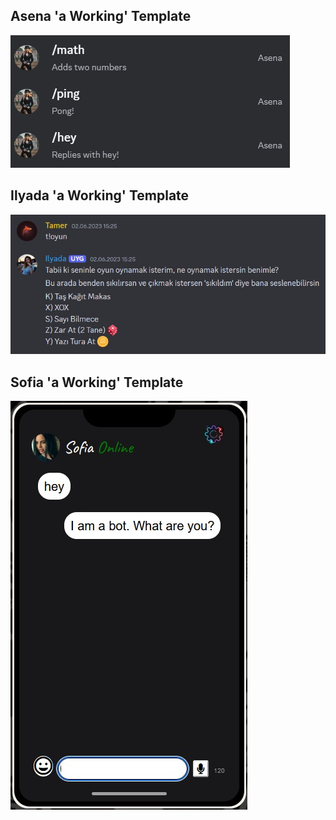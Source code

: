 ## Asena 'a Working' Template 
![Asena](asena.jpg)

## Ilyada 'a Working' Template 
![Ilyada](ilyada.jpg)

## Sofia 'a Working' Template 
![Sofia](sofia.jpg)